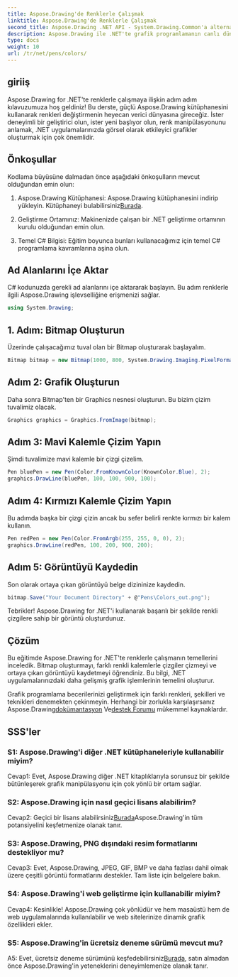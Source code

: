 ```yaml
---
title: Aspose.Drawing'de Renklerle Çalışmak
linktitle: Aspose.Drawing'de Renklerle Çalışmak
second_title: Aspose.Drawing .NET API - System.Drawing.Common'a alternatif
description: Aspose.Drawing ile .NET'te grafik programlamanın canlı dünyasını keşfedin. Çarpıcı görselleri zahmetsizce oluşturun.
type: docs
weight: 10
url: /tr/net/pens/colors/
---
```

## giriiş

Aspose.Drawing for .NET'te renklerle çalışmaya ilişkin adım adım kılavuzumuza hoş geldiniz! Bu derste, güçlü Aspose.Drawing kütüphanesini kullanarak renkleri değiştirmenin heyecan verici dünyasına gireceğiz. İster deneyimli bir geliştirici olun, ister yeni başlıyor olun, renk manipülasyonunu anlamak, .NET uygulamalarınızda görsel olarak etkileyici grafikler oluşturmak için çok önemlidir.

## Önkoşullar

Kodlama büyüsüne dalmadan önce aşağıdaki önkoşulların mevcut olduğundan emin olun:

1.  Aspose.Drawing Kütüphanesi: Aspose.Drawing kütüphanesini indirip yükleyin. Kütüphaneyi bulabilirsiniz[Burada](https://releases.aspose.com/drawing/net/).

2. Geliştirme Ortamınız: Makinenizde çalışan bir .NET geliştirme ortamının kurulu olduğundan emin olun.

3. Temel C# Bilgisi: Eğitim boyunca bunları kullanacağımız için temel C# programlama kavramlarına aşina olun.

## Ad Alanlarını İçe Aktar

C# kodunuzda gerekli ad alanlarını içe aktararak başlayın. Bu adım renklerle ilgili Aspose.Drawing işlevselliğine erişmenizi sağlar.

```csharp
using System.Drawing;
```

## 1. Adım: Bitmap Oluşturun

Üzerinde çalışacağımız tuval olan bir Bitmap oluşturarak başlayalım.

```csharp
Bitmap bitmap = new Bitmap(1000, 800, System.Drawing.Imaging.PixelFormat.Format32bppPArgb);
```

## Adım 2: Grafik Oluşturun

Daha sonra Bitmap'ten bir Graphics nesnesi oluşturun. Bu bizim çizim tuvalimiz olacak.

```csharp
Graphics graphics = Graphics.FromImage(bitmap);
```

## Adım 3: Mavi Kalemle Çizim Yapın

Şimdi tuvalimize mavi kalemle bir çizgi çizelim.

```csharp
Pen bluePen = new Pen(Color.FromKnownColor(KnownColor.Blue), 2);
graphics.DrawLine(bluePen, 100, 100, 900, 100);
```

## Adım 4: Kırmızı Kalemle Çizim Yapın

Bu adımda başka bir çizgi çizin ancak bu sefer belirli renkte kırmızı bir kalem kullanın.

```csharp
Pen redPen = new Pen(Color.FromArgb(255, 255, 0, 0), 2);
graphics.DrawLine(redPen, 100, 200, 900, 200);
```

## Adım 5: Görüntüyü Kaydedin

Son olarak ortaya çıkan görüntüyü belge dizininize kaydedin.

```csharp
bitmap.Save("Your Document Directory" + @"Pens\Colors_out.png");
```

Tebrikler! Aspose.Drawing for .NET'i kullanarak başarılı bir şekilde renkli çizgilere sahip bir görüntü oluşturdunuz.

## Çözüm

Bu eğitimde Aspose.Drawing for .NET'te renklerle çalışmanın temellerini inceledik. Bitmap oluşturmayı, farklı renkli kalemlerle çizgiler çizmeyi ve ortaya çıkan görüntüyü kaydetmeyi öğrendiniz. Bu bilgi, .NET uygulamalarınızdaki daha gelişmiş grafik işlemlerinin temelini oluşturur.

 Grafik programlama becerilerinizi geliştirmek için farklı renkleri, şekilleri ve teknikleri denemekten çekinmeyin. Herhangi bir zorlukla karşılaşırsanız Aspose.Drawing[dokümantasyon](https://reference.aspose.com/drawing/net/) Ve[destek Forumu](https://forum.aspose.com/c/diagram/17) mükemmel kaynaklardır.

## SSS'ler

### S1: Aspose.Drawing'i diğer .NET kütüphaneleriyle kullanabilir miyim?

Cevap1: Evet, Aspose.Drawing diğer .NET kitaplıklarıyla sorunsuz bir şekilde bütünleşerek grafik manipülasyonu için çok yönlü bir ortam sağlar.

### S2: Aspose.Drawing için nasıl geçici lisans alabilirim?

 Cevap2: Geçici bir lisans alabilirsiniz[Burada](https://purchase.aspose.com/temporary-license/)Aspose.Drawing'in tüm potansiyelini keşfetmenize olanak tanır.

### S3: Aspose.Drawing, PNG dışındaki resim formatlarını destekliyor mu?

Cevap3: Evet, Aspose.Drawing, JPEG, GIF, BMP ve daha fazlası dahil olmak üzere çeşitli görüntü formatlarını destekler. Tam liste için belgelere bakın.

### S4: Aspose.Drawing'i web geliştirme için kullanabilir miyim?

Cevap4: Kesinlikle! Aspose.Drawing çok yönlüdür ve hem masaüstü hem de web uygulamalarında kullanılabilir ve web sitelerinize dinamik grafik özellikleri ekler.

### S5: Aspose.Drawing'in ücretsiz deneme sürümü mevcut mu?

 A5: Evet, ücretsiz deneme sürümünü keşfedebilirsiniz[Burada](https://releases.aspose.com/drawing/net/), satın almadan önce Aspose.Drawing'in yeteneklerini deneyimlemenize olanak tanır.
